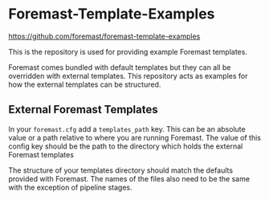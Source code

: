 Foremast-Template-Examples
===========================
https://github.com/foremast/foremast-template-examples

This is the repository is used for providing example Foremast templates.

Foremast comes bundled with default templates but they can all be overridden with external templates. This repository acts as examples for how the external templates can be structured.

External Foremast Templates
---------------------------

In your `foremast.cfg` add a `templates_path` key. This can be an absolute value or a path relative to where you are running Foremast. The value of this config key should be the path to the directory which holds the external Foremast templates

The structure of your templates directory should match the defaults provided with Foremast. The names of the files also need to be the same with the exception of pipeline stages.



